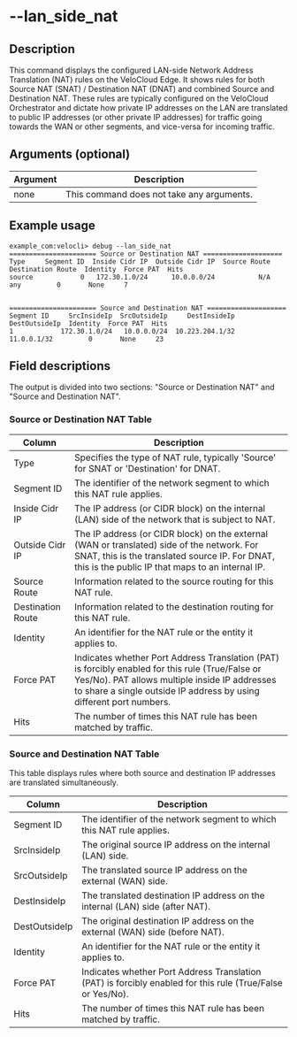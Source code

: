 #	--lan_side_nat

##	Description
This command displays the configured LAN-side Network Address Translation (NAT) rules on the VeloCloud Edge. It shows rules for both Source NAT (SNAT) / Destination NAT (DNAT) and combined Source and Destination NAT. These rules are typically configured on the VeloCloud Orchestrator and dictate how private IP addresses on the LAN are translated to public IP addresses (or other private IP addresses) for traffic going towards the WAN or other segments, and vice-versa for incoming traffic.

##  Arguments (optional)
| Argument | Description |
|---|---|
| none | This command does not take any arguments. |

##  Example usage
```
example_com:velocli> debug --lan_side_nat
====================== Source or Destination NAT ====================
Type     Segment ID  Inside Cidr IP  Outside Cidr IP  Source Route  Destination Route  Identity  Force PAT  Hits
source            0   172.30.1.0/24      10.0.0.0/24           N/A                any         0       None     7


====================== Source and Destination NAT ====================
Segment ID     SrcInsideIp  SrcOutsideIp     DestInsideIp  DestOutsideIp  Identity  Force PAT  Hits
1            172.30.1.0/24   10.0.0.0/24  10.223.204.1/32    11.0.0.1/32         0       None     23

```

##  Field descriptions

The output is divided into two sections: "Source or Destination NAT" and "Source and Destination NAT".

###	Source or Destination NAT Table
| Column | Description |
|---|---|
| Type | Specifies the type of NAT rule, typically 'Source' for SNAT or 'Destination' for DNAT. |
| Segment ID | The identifier of the network segment to which this NAT rule applies. |
| Inside Cidr IP | The IP address (or CIDR block) on the internal (LAN) side of the network that is subject to NAT. |
| Outside Cidr IP | The IP address (or CIDR block) on the external (WAN or translated) side of the network. For SNAT, this is the translated source IP. For DNAT, this is the public IP that maps to an internal IP. |
| Source Route | Information related to the source routing for this NAT rule. |
| Destination Route | Information related to the destination routing for this NAT rule. |
| Identity | An identifier for the NAT rule or the entity it applies to. |
| Force PAT | Indicates whether Port Address Translation (PAT) is forcibly enabled for this rule (True/False or Yes/No). PAT allows multiple inside IP addresses to share a single outside IP address by using different port numbers. |
| Hits | The number of times this NAT rule has been matched by traffic. |

###	Source and Destination NAT Table
This table displays rules where both source and destination IP addresses are translated simultaneously.

| Column | Description |
|---|---|
| Segment ID | The identifier of the network segment to which this NAT rule applies. |
| SrcInsideIp | The original source IP address on the internal (LAN) side. |
| SrcOutsideIp | The translated source IP address on the external (WAN) side. |
| DestInsideIp | The translated destination IP address on the internal (LAN) side (after NAT). |
| DestOutsideIp | The original destination IP address on the external (WAN) side (before NAT). |
| Identity | An identifier for the NAT rule or the entity it applies to. |
| Force PAT | Indicates whether Port Address Translation (PAT) is forcibly enabled for this rule (True/False or Yes/No). |
| Hits | The number of times this NAT rule has been matched by traffic. |
